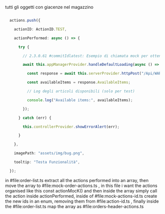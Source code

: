 tutti gli oggetti con giacenze nel magazzino 
```ts ccp fold title:GetAllAvailableItems

  actions.push({

    actionID: ActionID.TEST,

    actionPerformed: async () => {

      try {

        // 2.3.0.61 #commitIdlatest: Esempio di chiamata mock per ottenere gli articoli disponibili

        await this.appManagerProvider.handleDefaultLoading(async () => {

          const response = await this.serverProvider.httpPost("/Api/WARBin/GetAllAvailableItems", {});

          const availableItems = response.AvailableItems;

          // Log degli articoli disponibili (solo per test)

          console.log("Available items:", availableItems);

        });

      } catch (err) {

        this.controllerProvider.showErrorAlert(err);

      }

    },

    imagePath: "assets/img/bug.png",

    tooltip: "Testa Funzionalità",

  });
```

in #file:order-list.ts  extract all the actions performed into an array, then move the array to #file:mock-order-actions.ts , in this file i want the actions organised like this const actionMocK() and then inside the array simply call the action inside actionPerformed, inside of #file:mock-actions-id.ts  create the new ids in an enum, removing them from #file:action-id.ts , finally inside the #file:order-list.ts  map the array as #file:orders-header-actions.ts  